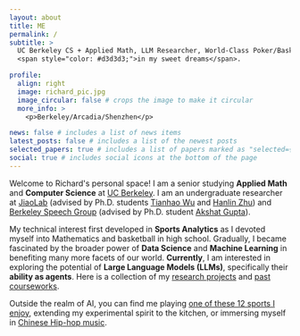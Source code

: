 ```yaml
---
layout: about
title: ME
permalink: /
subtitle: >
  UC Berkeley CS + Applied Math, LLM Researcher, World-Class Poker/Basketball Player 
  <span style="color: #d3d3d3;">in my sweet dreams</span>.

profile:
  align: right
  image: richard_pic.jpg
  image_circular: false # crops the image to make it circular
  more_info: >
    <p>Berkeley/Arcadia/Shenzhen</p>

news: false # includes a list of news items
latest_posts: false # includes a list of the newest posts
selected_papers: true # includes a list of papers marked as "selected={true}"
social: true # includes social icons at the bottom of the page
---
```


Welcome to Richard's personal space! I am a senior studying **Applied Math** and **Computer Science** at <a href='https://www.berkeley.edu/'>UC Berkeley</a>. I am an undergraduate researcher at <a href='https://people.eecs.berkeley.edu/~jiantao/'>JiaoLab</a> (advised by Ph.D. students <a href='https://thwu1.github.io/tianhaowu/'>Tianhao Wu</a> and <a href='https://hanlinzhu.com/'>Hanlin Zhu</a>) and <a href='https://people.eecs.berkeley.edu/~gopala/'>Berkeley Speech Group</a> (advised by Ph.D. student <a href='https://akshat57.github.io/'>Akshat Gupta</a>).

My technical interest first developed in **Sports Analytics** as I devoted myself into Mathematics and basketball in high school. Gradually, I became fascinated by the broader power of **Data Science** and **Machine Learning** in benefiting many more facets of our world. **Currently**, I am interested in exploring the potential of **Large Language Models (LLMs)**, specifically their **ability as agents**. Here is a collection of my <a href='/projects/'>research projects</a> and <a href='/coursework/'>past courseworks</a>.

Outside the realm of AI, you can find me playing <a href='/sports/'>one of these 12 sports I enjoy</a>, extending my experimental spirit to the kitchen, or immersing myself in <a href='/music/'>Chinese Hip-hop music</a>. 


<!-- Write your biography here. Tell the world about yourself. 
Link to your favorite [subreddit](http://reddit.com). You can put a picture in, too. The code is already in, just name your picture `prof_pic.jpg` and put it in the `img/` folder.
Put your address / P.O. box / other info right below your picture. You can also disable any of these elements by editing `profile` property of the YAML header of your `_pages/about.md`. Edit `_bibliography/papers.bib` and Jekyll will render your [publications page](/al-folio/publications/) automatically.
Link to your social media connections, too. This theme is set up to use [Font Awesome icons](https://fontawesome.com/) and [Academicons](https://jpswalsh.github.io/academicons/), like the ones below. Add your Facebook, Twitter, LinkedIn, Google Scholar, or just disable all of them. -->
